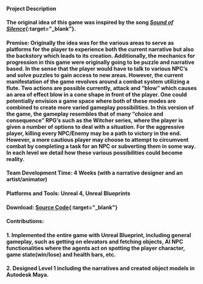 #### __Project Description__

#### The original idea of this game was inspired by the song [_Sound of Silence_](https://www.youtube.com/watch?v=4zLfCnGVeL4){:target="_blank"}.

#### Premise: Originally the idea was for the various areas to serve as platforms for the player to experience both the current narrative but also the backstory which leads to its creation. Additionally, the mechanics for progression in this game were originally going to be puzzle and narrative based. In the sense that the player would have to talk to various NPC’s and solve puzzles to gain access to new areas. However, the current manifestation of the game revolves around a combat system utilizing a flute. Two actions are possible currently, attack and “blow” which causes an area of effect blow in a cone shape in front of the player. One could potentially envision a game space where both of these modes are combined to create more varied gameplay possibilities. In this version of the game, the gameplay resembles that of many “choice and consequence” RPG’s such as the Witcher series, where the player is given a number of options to deal with a situation. For the aggressive player, killing every NPC/Enemy may be a path to victory in the end. However, a more cautious player may choose to attempt to circumvent combat by completing a task for an NPC or subverting them in some way. In each level we detail how these various possibilities could become reality.

#### __Team Development Time__: 4 Weeks (with a narrative designer and an artist/animator)

#### __Platforms and Tools__: Unreal 4, Unreal Blueprints

#### __Download__: [Source Code](https://github.com/joylio/SoundofSilence){:target="_blank"}

#### __Contributions__:

#### 1. Implemented the entire game with Unreal Blueprint, including general gameplay, such as getting on elevators and fetching objects, AI NPC functionalities where the agents act on spotting the player character, game state(win/lose) and health bars, etc.

#### 2. Designed Level 1 including the narratives and created object models in Autodesk Maya.
